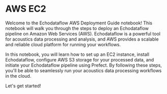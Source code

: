 # AWS EC2

Welcome to the Echodataflow AWS Deployment Guide notebook! This notebook will walk you through the steps to deploy an Echodataflow pipeline on Amazon Web Services (AWS). Echodataflow is a powerful tool for acoustics data processing and analysis, and AWS provides a scalable and reliable cloud platform for running your workflows.

In this notebook, you will learn how to set up an EC2 instance, install Echodataflow, configure AWS S3 storage for your processed data, and initiate your Echodataflow pipeline using Prefect. By following these steps, you'll be able to seamlessly run your acoustics data processing workflows in the cloud.

Let's get started!